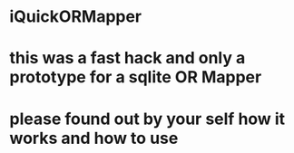 # iQuickORMapper
# this was a fast hack and only a prototype for a sqlite OR Mapper
# please found out by your self how it works and how to use
